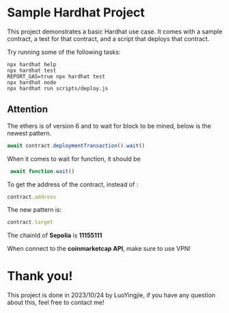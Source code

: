 # Sample Hardhat Project

This project demonstrates a basic Hardhat use case. It comes with a sample contract, a test for that contract, and a script that deploys that contract.

Try running some of the following tasks:

```shell
npx hardhat help
npx hardhat test
REPORT_GAS=true npx hardhat test
npx hardhat node
npx hardhat run scripts/deploy.js
```

## **Attention**
The ethers is of version 6 and to wait for block to be mined, below is the newest pattern.
```js
await contract.deploymentTransaction().wait()
```
When it comes to wait for function, it should be
```js
 await function.wait()
```
To get the address of the contract, instead of :
```js
contract.address
```
The new pattern is:
```js
contract.target
```
The chainId of **Sepolia** is **11155111**

When connect to the **coinmarketcap API**, make sure to use VPN!

# Thank you!
This project is done in 2023/10/24 by LuoYingjie, if you have any question about this, feel free to contact me!